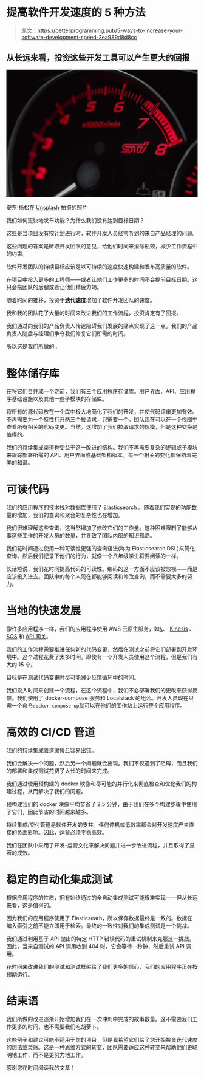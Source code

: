 # 提高软件开发速度的 5 种方法

> 原文：<https://betterprogramming.pub/5-ways-to-increase-your-software-development-speed-2ea989d8d8cc>

## 从长远来看，投资这些开发工具可以产生更大的回报

![](img/a59db66ade8202c67467026605c78e2a.png)

安东·扬松在 [Unsplash](https://unsplash.com?utm_source=medium&utm_medium=referral) 拍摄的照片

我们如何更快地发布功能？为什么我们没有达到目标日期？

这些是当项目没有按计划进行时，软件开发人员经常听到的来自产品经理的问题。

这些问题的答案是听取开发团队的意见，给他们时间来消除瓶颈，减少工作流程中的约束。

软件开发团队的持续目标应该是以可持续的速度快速构建和发布高质量的软件。

在项目中投入更多的工程师——或者让他们工作更多的时间不会提前目标日期。这只会拖团队的后腿或者让他们精疲力竭。

随着时间的推移，投资于**迭代速度**增加了软件开发团队的速度。

我和我的团队花了大量的时间来改进我们的工作流程，投资肯定有了回报。

我们通过向我们的产品负责人传达阻碍我们发展的痛点实现了这一点。我们的产品负责人随后与经理们争夺我们修复它们所需的时间。

所以这是我们所做的…

# 整体储存库

在将它们合并成一个之前，我们有三个应用程序存储库。用户界面、API、应用程序基础设施以及其他一些子模块的存储库。

将所有的源代码放在一个库中极大地简化了我们的开发，并使代码评审更加有效。不再需要为一个特性打开两三个拉请求，只需要一个。团队现在可以在一个视图中查看所有相关的代码变更。当然，这增加了我们拉取请求的规模，但是这种交换是值得的。

我们的持续集成渠道也受益于这一改进的结构。我们不再需要复杂的逻辑或子模块来跟踪部署所需的 API、用户界面或基础架构版本。每一个相关的变化都保持着完美的和谐。

# 可读代码

我们的应用程序的技术栈对数据库使用了 [Elasticsearch](https://www.elastic.co/elasticsearch/) 。随着我们实现的功能数量的增加，我们的查询和聚合的复杂性也在增加。

我们很难理解这些查询，这当然增加了修改它们的工作量。这种困难限制了能够从事这些工作的开发人员的数量，并导致了团队内部的知识孤岛。

我们花时间通过使用一种可读性更强的查询语法(称为 Elasticsearch DSL)来简化查询。然后我们记录下他们的行为，就像一个八年级学生将要阅读的一样。

长话短说，我们花时间提高代码的可读性。编码的这一方面不应该被忽视——而是应该投入进去。团队中的每个人现在都能够阅读和修改查询，而不需要太多的努力。

# 当地的快速发展

像许多应用程序一样，我们的应用程序使用 AWS 云原生服务，如[λ](https://aws.amazon.com/lambda/)、 [Kinesis](https://aws.amazon.com/kinesis/) 、 [SQS](https://aws.amazon.com/sqs/) 和 [API 网关](https://aws.amazon.com/api-gateway/)。

我们的工作流程需要推进任何新的代码变更，然后在测试之前将它们部署到开发环境中。这个过程花费了太多时间。即使有一个开发人员使用这个流程，但是我们有大约 15 个。

目标是在测试代码变更时尽可能减少反馈循环中的时间。

我们投入时间来创建一个流程，在这个流程中，我们不必部署我们的更改来获得反馈。我们使用了 docker-compose 服务和 Localstack 的组合。开发人员现在只需一个命令`docker-compose up`就可以在他们的工作站上运行整个应用程序。

# 高效的 CI/CD 管道

我们的持续集成管道缓慢且容易出错。

我们会解决一个问题，然后另一个问题就会出现。我们不仅遇到了阻碍，而且我们的部署和集成测试花费了太长的时间来完成。

我们通过使用预构建的 docker 映像和尽可能的并行化来彻底检查和优化我们的构建过程，从而解决了我们的问题。

预构建我们的 docker 映像平均节省了 2.5 分钟，由于我们在多个构建步骤中使用了它们，因此节省的时间越来越多。

持续集成/交付管道是软件开发的支柱。任何停机或低效率都会对开发速度产生直接的负面影响。因此，运营必须平稳高效。

我们在团队中采用了开发-运营文化来解决问题并进一步改进流程，并且取得了显著的成效。

# 稳定的自动化集成测试

根据应用程序的性质，拥有始终通过的全自动集成测试可能很难实现——但从长远来看，这是值得的。

因为我们的应用程序使用了 Elasticsearh，所以保存数据最终是一致的。数据在编入索引之前不能立即用于检索。最终的一致性对我们的集成测试是一个挑战。

我们通过利用基于 API 抛出的特定 HTTP 错误代码的重试机制来克服这一挑战。因此，当来自测试的 API 调用收到 404 时，它会等待一秒钟，然后重试 API 调用。

花时间来改进我们的测试和测试框架给了我们更多的信心，我们的应用程序正在按预期运行。

# 结束语

我们所做的改进逐渐开始增加我们在一次冲刺中完成的故事数量。这不需要我们工作更多的时间，也不需要我们吃胡萝卜。

这些例子和建议可能不适用于您的项目，但是我希望它们给了您开始投资迭代速度的想法或灵感。这是一种思维方式的转变，团队需要适应这种转变来帮助他们更聪明地工作，而不是更努力地工作。

感谢您花时间阅读我的文章！